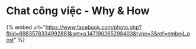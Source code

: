 # Chat công việc - Why & How

{% embed url="https://www.facebook.com/photo.php?fbid=6983578334992861&set=a.147190265298403&type=3&ref=embed_post" %}

